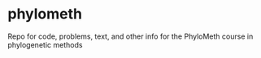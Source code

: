 # phylometh
Repo for code, problems, text, and other info for the PhyloMeth course in phylogenetic methods
